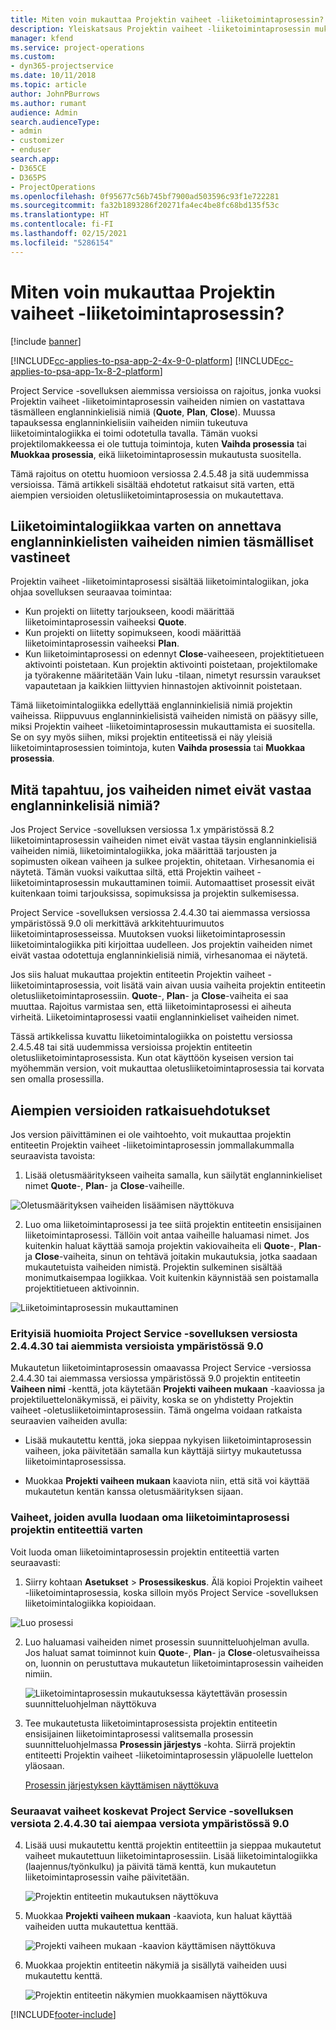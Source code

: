```yaml
---
title: Miten voin mukauttaa Projektin vaiheet -liiketoimintaprosessin?
description: Yleiskatsaus Projektin vaiheet -liiketoimintaprosessin mukauttamiseen.
manager: kfend
ms.service: project-operations
ms.custom:
- dyn365-projectservice
ms.date: 10/11/2018
ms.topic: article
author: JohnPBurrows
ms.author: rumant
audience: Admin
search.audienceType:
- admin
- customizer
- enduser
search.app:
- D365CE
- D365PS
- ProjectOperations
ms.openlocfilehash: 0f95677c56b745bf7900ad503596c93f1e722281
ms.sourcegitcommit: fa32b1893286f20271fa4ec4be8fc68bd135f53c
ms.translationtype: HT
ms.contentlocale: fi-FI
ms.lasthandoff: 02/15/2021
ms.locfileid: "5286154"
---
```

# <a name="how-do-i-customize-the-project-stages-business-process-flow"></a>Miten voin mukauttaa Projektin vaiheet -liiketoimintaprosessin?

[!include [banner](../includes/psa-now-project-operations.md)]

[!INCLUDE[cc-applies-to-psa-app-2-4x-9-0-platform](../includes/cc-applies-to-psa-app-2-4x-9-0-platform.md)]
[!INCLUDE[cc-applies-to-psa-app-1x-8-2-platform](../includes/cc-applies-to-psa-app-1x-8-2-platform.md)]

Project Service -sovelluksen aiemmissa versioissa on rajoitus, jonka vuoksi Projektin vaiheet -liiketoimintaprosessin vaiheiden nimien on vastattava täsmälleen englanninkielisiä nimiä (**Quote**, **Plan**, **Close**). Muussa tapauksessa englanninkielisiin vaiheiden nimiin tukeutuva liiketoimintalogiikka ei toimi odotetulla tavalla. Tämän vuoksi projektilomakkeessa ei ole tuttuja toimintoja, kuten **Vaihda prosessia** tai **Muokkaa prosessia**, eikä liiketoimintaprosessin mukautusta suositella. 

Tämä rajoitus on otettu huomioon versiossa 2.4.5.48 ja sitä uudemmissa versioissa. Tämä artikkeli sisältää ehdotetut ratkaisut sitä varten, että aiempien versioiden oletusliiketoimintaprosessia on mukautettava.  

## <a name="business-logic-requires-an-exact-match-with-english-stage-names"></a>Liiketoimintalogiikkaa varten on annettava englanninkielisten vaiheiden nimien täsmälliset vastineet

Projektin vaiheet -liiketoimintaprosessi sisältää liiketoimintalogiikan, joka ohjaa sovelluksen seuraavaa toimintaa:
- Kun projekti on liitetty tarjoukseen, koodi määrittää liiketoimintaprosessin vaiheeksi **Quote**.
- Kun projekti on liitetty sopimukseen, koodi määrittää liiketoimintaprosessin vaiheeksi **Plan**.
- Kun liiketoimintaprosessi on edennyt **Close**-vaiheeseen, projektitietueen aktivointi poistetaan. Kun projektin aktivointi poistetaan, projektilomake ja työrakenne määritetään Vain luku -tilaan, nimetyt resurssin varaukset vapautetaan ja kaikkien liittyvien hinnastojen aktivoinnit poistetaan.

Tämä liiketoimintalogiikka edellyttää englanninkielisiä nimiä projektin vaiheissa. Riippuvuus englanninkielisistä vaiheiden nimistä on pääsyy sille, miksi Projektin vaiheet -liiketoimintaprosessin mukauttamista ei suositella. Se on syy myös siihen, miksi projektin entiteetissä ei näy yleisiä liiketoimintaprosessien toimintoja, kuten **Vaihda prosessia** tai **Muokkaa prosessia**.

## <a name="what-happens-if-the-stage-names-dont-match-the-english-names"></a>Mitä tapahtuu, jos vaiheiden nimet eivät vastaa englanninkelisiä nimiä?

Jos Project Service -sovelluksen versiossa 1.x ympäristössä 8.2 liiketoimintaprosessin vaiheiden nimet eivät vastaa täysin englanninkielisiä vaiheiden nimiä, liiketoimintalogiikka, joka määrittää tarjousten ja sopimusten oikean vaiheen ja sulkee projektin, ohitetaan. Virhesanomia ei näytetä. Tämän vuoksi vaikuttaa siltä, että Projektin vaiheet -liiketoimintaprosessin mukauttaminen toimii. Automaattiset prosessit eivät kuitenkaan toimi tarjouksissa, sopimuksissa ja projektin sulkemisessa.

Project Service -sovelluksen versiossa 2.4.4.30 tai aiemmassa versiossa ympäristössä 9.0 oli merkittävä arkkitehtuurimuutos liiketoimintaprosesseissa. Muutoksen vuoksi liiketoimintaprosessin liiketoimintalogiikka piti kirjoittaa uudelleen. Jos projektin vaiheiden nimet eivät vastaa odotettuja englanninkielisiä nimiä, virhesanomaa ei näytetä. 

Jos siis haluat mukauttaa projektin entiteetin Projektin vaiheet -liiketoimintaprosessia, voit lisätä vain aivan uusia vaiheita projektin entiteetin oletusliiketoimintaprosessiin. **Quote**-, **Plan**- ja **Close**-vaiheita ei saa muuttaa. Rajoitus varmistaa sen, että liiketoimintaprosessi ei aiheuta virheitä. Liiketoimintaprosessi vaatii englanninkieliset vaiheiden nimet.

Tässä artikkelissa kuvattu liiketoimintalogiikka on poistettu versiossa 2.4.5.48 tai sitä uudemmissa versioissa projektin entiteetin oletusliiketoimintaprosessista. Kun otat käyttöön kyseisen version tai myöhemmän version, voit mukauttaa oletusliiketoimintaprosessia tai korvata sen omalla prosessilla. 

## <a name="workarounds-for-earlier-versions"></a>Aiempien versioiden ratkaisuehdotukset

Jos version päivittäminen ei ole vaihtoehto, voit mukauttaa projektin entiteetin Projektin vaiheet -liiketoimintaprosessin jommallakummalla seuraavista tavoista:

1. Lisää oletusmääritykseen vaiheita samalla, kun säilytät englanninkieliset nimet **Quote**-, **Plan**- ja **Close**-vaiheille.


![Oletusmäärityksen vaiheiden lisäämisen näyttökuva](media/FAQ-Customize-BPF-1.png)
 
2. Luo oma liiketoimintaprosessi ja tee siitä projektin entiteetin ensisijainen liiketoimintaprosessi. Tällöin voit antaa vaiheille haluamasi nimet. Jos kuitenkin haluat käyttää samoja projektin vakiovaiheita eli **Quote**-, **Plan**- ja **Close**-vaiheita, sinun on tehtävä joitakin mukautuksia, jotka saadaan mukautetuista vaiheiden nimistä. Projektin sulkeminen sisältää monimutkaisempaa logiikkaa. Voit kuitenkin käynnistää sen poistamalla projektitietueen aktivoinnin.

![Liiketoimintaprosessin mukauttaminen](media/FAQ-Customize-BPF-2.png)

### <a name="additional-considerations-for-project-service-app-version-24430-or-earlier-on-platform-90"></a>Erityisiä huomioita Project Service -sovelluksen versiosta 2.4.4.30 tai aiemmista versioista ympäristössä 9.0

Mukautetun liiketoimintaprosessin omaavassa Project Service -versiossa 2.4.4.30 tai aiemmassa versiossa ympäristössä 9.0 projektin entiteetin **Vaiheen nimi** -kenttä, jota käytetään **Projekti vaiheen mukaan** -kaaviossa ja projektiluettelonäkymissä, ei päivity, koska se on yhdistetty Projektin vaiheet -oletusliiketoimintaprosessiin. Tämä ongelma voidaan ratkaista seuraavien vaiheiden avulla:

- Lisää mukautettu kenttä, joka sieppaa nykyisen liiketoimintaprosessin vaiheen, joka päivitetään samalla kun käyttäjä siirtyy mukautetussa liiketoimintaprosessissa.

- Muokkaa **Projekti vaiheen mukaan** kaaviota niin, että sitä voi käyttää mukautetun kentän kanssa oletusmäärityksen sijaan.

### <a name="steps-to-create-your-own-business-process-flow-for-the-project-entity"></a>Vaiheet, joiden avulla luodaan oma liiketoimintaprosessi projektin entiteettiä varten

Voit luoda oman liiketoimintaprosessin projektin entiteettiä varten seuraavasti:

1. Siirry kohtaan **Asetukset** > **Prosessikeskus**. Älä kopioi Projektin vaiheet -liiketoimintaprosessia, koska silloin myös Project Service -sovelluksen liiketoimintalogiikka kopioidaan.

  ![Luo prosessi](media/FAQ-Customize-BPF-3.png)

2. Luo haluamasi vaiheiden nimet prosessin suunnitteluohjelman avulla. Jos haluat samat toiminnot kuin **Quote**-, **Plan**- ja **Close**-oletusvaiheissa on, luonnin on perustuttava mukautetun liiketoimintaprosessin vaiheiden nimiin.

   ![Liiketoimintaprosessin mukautuksessa käytettävän prosessin suunnitteluohjelman näyttökuva](media/FAQ-Customize-BPF-4.png) 

3. Tee mukautetusta liiketoimintaprosessista projektin entiteetin ensisijainen liiketoimintaprosessi valitsemalla prosessin suunnitteluohjelmassa **Prosessin järjestys** -kohta. Siirrä projektin entiteetti Projektin vaiheet -liiketoimintaprosessin yläpuolelle luettelon yläosaan.


   [Prosessin järjestyksen käyttämisen näyttökuva](media/FAQ-Customize-BPF-5-720.png)

### <a name="the-following-steps-apply-to-project-service-app-24430-or-earlier-on-the-90-platform"></a>Seuraavat vaiheet koskevat Project Service -sovelluksen versiota 2.4.4.30 tai aiempaa versiota ympäristössä 9.0

4. Lisää uusi mukautettu kenttä projektin entiteettiin ja sieppaa mukautetut vaiheet mukautettuun liiketoimintaprosessiin. Lisää liiketoimintalogiikka (laajennus/työnkulku) ja päivitä tämä kenttä, kun mukautetun liiketoimintaprosessin vaihe päivitetään.

   ![Projektin entiteetin mukautuksen näyttökuva](media/FAQ-Customize-BPF-6-720.png)

5. Muokkaa **Projekti vaiheen mukaan** -kaaviota, kun haluat käyttää vaiheiden uutta mukautettua kenttää.

   ![Projekti vaiheen mukaan -kaavion käyttämisen näyttökuva](media/FAQ-Customize-BPF-7-720.png)

6. Muokkaa projektin entiteetin näkymiä ja sisällytä vaiheiden uusi mukautettu kenttä.

   ![Projektin entiteetin näkymien muokkaamisen näyttökuva](media/FAQ-Customize-BPF-8-720.png)



[!INCLUDE[footer-include](../includes/footer-banner.md)]